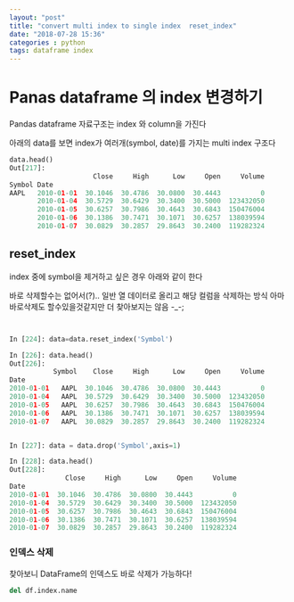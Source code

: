 ```yaml
---
layout: "post"
title: "convert multi index to single index  reset_index"
date: "2018-07-28 15:36"
categories : python
tags: dataframe index
---
```


# Panas dataframe 의 index 변경하기

Pandas dataframe 자료구조는 index 와 column을 가진다

아래의 data를 보면 index가 여러개(symbol, date)를 가지는 multi index 구조다

```python
data.head()
Out[217]:
                     Close     High      Low     Open     Volume
Symbol Date
AAPL   2010-01-01  30.1046  30.4786  30.0800  30.4443          0
       2010-01-04  30.5729  30.6429  30.3400  30.5000  123432050
       2010-01-05  30.6257  30.7986  30.4643  30.6843  150476004
       2010-01-06  30.1386  30.7471  30.1071  30.6257  138039594
       2010-01-07  30.0829  30.2857  29.8643  30.2400  119282324
```

## reset_index

index 중에 symbol을 제거하고 싶은 경우 아래와 같이 한다

바로 삭제할수는 없어서(?).. 일반 열 데이터로 올리고 해당 컬럼을 삭제하는 방식
아마 바로삭제도 할수있을것같지만 더 찾아보지는 않음 -_-;

```python


In [224]: data=data.reset_index('Symbol')

In [226]: data.head()
Out[226]:
           Symbol    Close     High      Low     Open     Volume
Date
2010-01-01   AAPL  30.1046  30.4786  30.0800  30.4443          0
2010-01-04   AAPL  30.5729  30.6429  30.3400  30.5000  123432050
2010-01-05   AAPL  30.6257  30.7986  30.4643  30.6843  150476004
2010-01-06   AAPL  30.1386  30.7471  30.1071  30.6257  138039594
2010-01-07   AAPL  30.0829  30.2857  29.8643  30.2400  119282324


In [227]: data = data.drop('Symbol',axis=1)

In [228]: data.head()
Out[228]:
              Close     High      Low     Open     Volume
Date
2010-01-01  30.1046  30.4786  30.0800  30.4443          0
2010-01-04  30.5729  30.6429  30.3400  30.5000  123432050
2010-01-05  30.6257  30.7986  30.4643  30.6843  150476004
2010-01-06  30.1386  30.7471  30.1071  30.6257  138039594
2010-01-07  30.0829  30.2857  29.8643  30.2400  119282324

```

### 인덱스 삭제

찾아보니 DataFrame의 인덱스도 바로 삭제가 가능하다!

 ```python
del df.index.name
 ```
